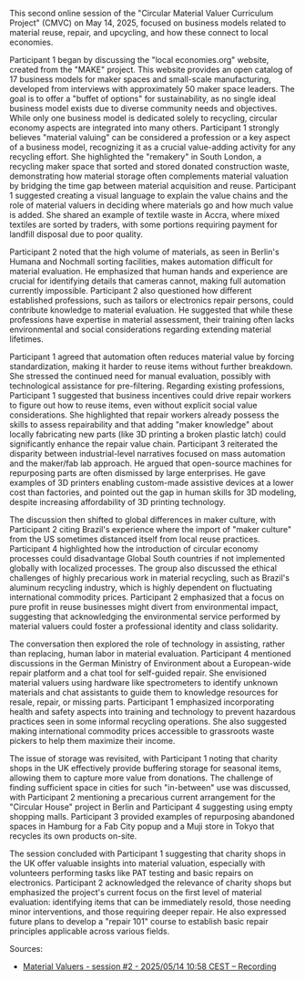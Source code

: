 This second online session of the "Circular Material Valuer Curriculum Project" (CMVC) on May 14, 2025, focused on business models related to material reuse, repair, and upcycling, and how these connect to local economies.

Participant 1 began by discussing the "local economies.org" website, created from the "MAKE" project. This website provides an open catalog of 17 business models for maker spaces and small-scale manufacturing, developed from interviews with approximately 50 maker space leaders. The goal is to offer a "buffet of options" for sustainability, as no single ideal business model exists due to diverse community needs and objectives. While only one business model is dedicated solely to recycling, circular economy aspects are integrated into many others. Participant 1 strongly believes "material valuing" can be considered a profession or a key aspect of a business model, recognizing it as a crucial value-adding activity for any recycling effort. She highlighted the "remakery" in South London, a recycling maker space that sorted and stored donated construction waste, demonstrating how material storage often complements material valuation by bridging the time gap between material acquisition and reuse. Participant 1 suggested creating a visual language to explain the value chains and the role of material valuers in deciding where materials go and how much value is added. She shared an example of textile waste in Accra, where mixed textiles are sorted by traders, with some portions requiring payment for landfill disposal due to poor quality.

Participant 2 noted that the high volume of materials, as seen in Berlin's Humana and Nochmall sorting facilities, makes automation difficult for material evaluation. He emphasized that human hands and experience are crucial for identifying details that cameras cannot, making full automation currently impossible. Participant 2 also questioned how different established professions, such as tailors or electronics repair persons, could contribute knowledge to material evaluation. He suggested that while these professions have expertise in material assessment, their training often lacks environmental and social considerations regarding extending material lifetimes.

Participant 1 agreed that automation often reduces material value by forcing standardization, making it harder to reuse items without further breakdown. She stressed the continued need for manual evaluation, possibly with technological assistance for pre-filtering. Regarding existing professions, Participant 1 suggested that business incentives could drive repair workers to figure out how to reuse items, even without explicit social value considerations. She highlighted that repair workers already possess the skills to assess repairability and that adding "maker knowledge" about locally fabricating new parts (like 3D printing a broken plastic latch) could significantly enhance the repair value chain. Participant 3 reiterated the disparity between industrial-level narratives focused on mass automation and the maker/fab lab approach. He argued that open-source machines for repurposing parts are often dismissed by large enterprises. He gave examples of 3D printers enabling custom-made assistive devices at a lower cost than factories, and pointed out the gap in human skills for 3D modeling, despite increasing affordability of 3D printing technology.

The discussion then shifted to global differences in maker culture, with Participant 2 citing Brazil's experience where the import of "maker culture" from the US sometimes distanced itself from local reuse practices. Participant 4 highlighted how the introduction of circular economy processes could disadvantage Global South countries if not implemented globally with localized processes. The group also discussed the ethical challenges of highly precarious work in material recycling, such as Brazil's aluminum recycling industry, which is highly dependent on fluctuating international commodity prices. Participant 2 emphasized that a focus on pure profit in reuse businesses might divert from environmental impact, suggesting that acknowledging the environmental service performed by material valuers could foster a professional identity and class solidarity.

The conversation then explored the role of technology in assisting, rather than replacing, human labor in material evaluation. Participant 4 mentioned discussions in the German Ministry of Environment about a European-wide repair platform and a chat tool for self-guided repair. She envisioned material valuers using hardware like spectrometers to identify unknown materials and chat assistants to guide them to knowledge resources for resale, repair, or missing parts. Participant 1 emphasized incorporating health and safety aspects into training and technology to prevent hazardous practices seen in some informal recycling operations. She also suggested making international commodity prices accessible to grassroots waste pickers to help them maximize their income.

The issue of storage was revisited, with Participant 1 noting that charity shops in the UK effectively provide buffering storage for seasonal items, allowing them to capture more value from donations. The challenge of finding sufficient space in cities for such "in-between" use was discussed, with Participant 2 mentioning a precarious current arrangement for the "Circular House" project in Berlin and Participant 4 suggesting using empty shopping malls. Participant 3 provided examples of repurposing abandoned spaces in Hamburg for a Fab City popup and a Muji store in Tokyo that recycles its own products on-site.

The session concluded with Participant 1 suggesting that charity shops in the UK offer valuable insights into material valuation, especially with volunteers performing tasks like PAT testing and basic repairs on electronics. Participant 2 acknowledged the relevance of charity shops but emphasized the project's current focus on the first level of material evaluation: identifying items that can be immediately resold, those needing minor interventions, and those requiring deeper repair. He also expressed future plans to develop a "repair 101" course to establish basic repair principles applicable across various fields.

Sources:

* [Material Valuers \- session \#2 \- 2025/05/14 10:58 CEST – Recording](https://drive.google.com/open?id=1ABDCwk0CbDRiARfW1l5poPvGsGqKW-pi)